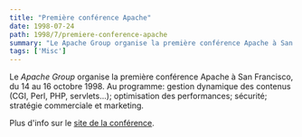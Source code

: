 ```yaml
---
title: "Première conférence Apache"
date: 1998-07-24
path: 1998/7/premiere-conference-apache
summary: "Le Apache Group organise la première conférence Apache à San Francisco, du 14 au 16 octobre 1998."
tags: ['Misc']
---
```


<P>
Le <EM>Apache Group</EM> organise la première conférence Apache à San Francisco,
du 14 au 16 octobre 1998. Au programme: gestion dynamique des contenus
(CGI, Perl, PHP, servlets...); optimisation des performances; sécurité;
stratégie commerciale et marketing.
</P>

<P>
Plus d'info sur le <A HREF="http://www.apachecon.com/">site de la conférence</A>.
</P>


